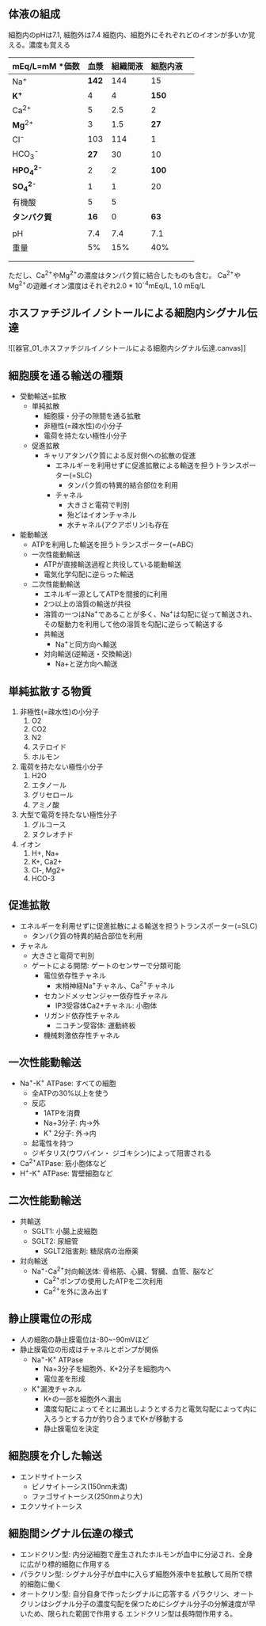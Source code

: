 ## 体液の組成
細胞内のpHは7.1, 細胞外は7.4
細胞内、細胞外にそれぞれどのイオンが多いか覚える。濃度も覚える

| mEq/L=mM *価数                        | 血漿      | 組織間液 | 細胞内液    |     |
| ----------------------------------- | ------- | ---- | ------- | --- |
| Na<sup>+</sup>                      | **142** | 144  | 15      |     |
| **K<sup>+</sup>**                   | 4       | 4    | **150** |     |
| Ca<sup>2+</sup>                     | 5       | 2.5  | 2       |     |
| **Mg**<sup>2+</sup>                 | 3       | 1.5  | **27**  |     |
| Cl<sup>-</sup>                      | 103     | 114  | 1       |     |
| HCO<sub>3</sub><sup>-</sup>         | **27**  | 30   | 10      |     |
| **HPO<sub>4</sub><sup>2-</sup>**    | 2       | 2    | **100** |     |
| **SO<sub>4</sub><sup>2-</sup>**<br> | 1       | 1    | 20      |     |
| 有機酸                                 | 5       | 5    |         |     |
| **タンパク質**                           | **16**  | 0    | **63**  |     |
|                                     |         |      |         |     |
| pH                                  | 7.4     | 7.4  | 7.1     |     |
| 重量                                  | 5%      | 15%  | 40%     |     |
|                                     |         |      |         |     |
|                                     |         |      |         |     |
ただし、Ca<sup>2+</sup>やMg<sup>2+</sup>の濃度はタンパク質に結合したものも含む。
Ca<sup>2+</sup>やMg<sup>2+</sup>の遊離イオン濃度はそれぞれ2.0 * 10<sup>-4</sup>mEq/L, 1.0 mEq/L
## ホスファチジルイノシトールによる細胞内シグナル伝達
![[器官_01_ホスファチジルイノシトールによる細胞内シグナル伝達.canvas]]
## 細胞膜を通る輸送の種類
- 受動輸送=拡散
	- 単純拡散
		- 細胞膜・分子の隙間を通る拡散
		- 非極性(=疎水性)の小分子
		- 電荷を持たない極性小分子
	- 促進拡散
		- キャリアタンパク質による反対側への拡散の促進
			- エネルギーを利用せずに促進拡散による輸送を担うトランスポーター(=SLC)
				- タンパク質の特異的結合部位を利用
			- チャネル
				- 大きさと電荷で判別
				- 殆どはイオンチャネル
				- 水チャネル(アクアポリン)も存在
- 能動輸送
	- ATPを利用した輸送を担うトランスポーター(=ABC)
	- 一次性能動輸送
		- ATPが直接輸送過程と共役している能動輸送
		- 電気化学勾配に逆らった輸送
	- 二次性能動輸送
		- エネルギー源としてATPを間接的に利用
		- 2つ以上の溶質の輸送が共役
		- 溶質の一つはNa<sup>+</sup>であることが多く、Na<sup>+</sup>は勾配に従って輸送され、その駆動力を利用して他の溶質を勾配に逆らって輸送する
		- 共輸送
			- Na<sup>+</sup>と同方向へ輸送
		- 対向輸送(逆輸送・交換輸送)
			- Na+と逆方向へ輸送
## 単純拡散する物質
1. 非極性(=疎水性)の小分子
	1. O2
	2. CO2
	3. N2
	4. ステロイド
	5. ホルモン
2. 電荷を持たない極性小分子
	1. H2O
	2. エタノール
	3. グリセロール
	4. アミノ酸
3. 大型で電荷を持たない極性分子
	1. グルコース
	2. ヌクレオチド
4. イオン
	1. H+, Na+
	2. K+, Ca2+
	3. Cl-, Mg2+
	4. HCO-3
## 促進拡散
- エネルギーを利用せずに促進拡散による輸送を担うトランスポーター(=SLC)
	- タンパク質の特異的結合部位を利用
- チャネル
	- 大きさと電荷で判別
	- ゲートによる開閉: ゲートのセンサーで分類可能
		- 電位依存性チャネル
			- 末梢神経Na<sup>+</sup>チャネル、Ca<sup>2+</sup>チャネル
		- セカンドメッセンジャー依存性チャネル
			- IP3受容体Ca2+チャネル: 小胞体
		- リガンド依存性チャネル
			- ニコチン受容体: 運動終板
		- 機械刺激依存性チャネル
## 一次性能動輸送
- Na<sup>+</sup>-K<sup>+</sup> ATPase: すべての細胞
	- 全ATPの30%以上を使う
	- 反応
		- 1ATPを消費
		- Na+3分子: 内->外
		- K<sup>+ </sup>2分子:  外->内
	- 起電性を持つ
	- ジギタリス(ウワバイン・ ジゴキシン)によって阻害される
- Ca<sup>2+</sup>ATPase: 筋小胞体など
- H<sup>+</sup>-K<sup>+</sup> ATPase: 胃壁細胞など
## 二次性能動輸送
- 共輸送
	- SGLT1: 小腸上皮細胞
	- SGLT2: 尿細管
		- SGLT2阻害剤: 糖尿病の治療薬
- 対向輸送
	- Na<sup>+</sup>-Ca<sup>2+</sup>対向輸送体: 骨格筋、心臓、腎臓、血管、脳など
		- Ca<sup>2+</sup>ポンプの使用したATPを二次利用
		- Ca<sup>2+</sup>を外に汲み出す
## 静止膜電位の形成
- 人の細胞の静止膜電位は-80~-90mVほど
- 静止膜電位の形成はチャネルとポンプが関係
	- Na<sup>+</sup>-K<sup>+</sup> ATPase
		- Na+3分子を細胞外、K+2分子を細胞内へ
		- 電位差を形成
	- K<sup>+</sup>漏洩チャネル
		- K+の一部を細胞外へ漏出
		- 濃度勾配によってそとに漏出しようとする力と電気勾配によって内に入ろうとする力が釣り合うまでK+が移動する
		- 静止膜電位を決定
## 細胞膜を介した輸送
- エンドサイトーシス
	- ピノサイトーシス(150nm未満)
	- ファゴサイトーシス(250nmより大)
- エクソサイトーシス
## 細胞間シグナル伝達の様式
- エンドクリン型: 内分泌細胞で産生されたホルモンが血中に分泌され、全身に広がり標的細胞に作用する
- パラクリン型: シグナル分子が血中に入らず細胞外液中を拡散して局所で標的細胞に働く
- オートクリン型: 自分自身で作ったシグナルに応答する
パラクリン、オートクリンはシグナル分子の濃度勾配を保つためにシグナル分子の分解速度が早いため、限られた範囲で作用する
エンドクリン型は長時間作用する。
